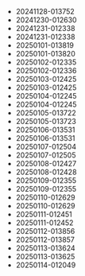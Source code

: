 * 20241128-013752
* 20241230-012630
* 20241231-012338
* 20241231-012338
* 20250101-013819
* 20250101-013820
* 20250102-012335
* 20250102-012336
* 20250103-012425
* 20250103-012425
* 20250104-012245
* 20250104-012245
* 20250105-013722
* 20250105-013723
* 20250106-013531
* 20250106-013531
* 20250107-012504
* 20250107-012505
* 20250108-012427
* 20250108-012428
* 20250109-012355
* 20250109-012355
* 20250110-012629
* 20250110-012629
* 20250111-012451
* 20250111-012452
* 20250112-013856
* 20250112-013857
* 20250113-013624
* 20250113-013625
* 20250114-012049
